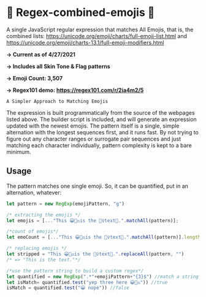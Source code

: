# 🤠  Regex-combined-emojis 🧐
A single JavaScript regular expression that matches All Emojis, that is, the combined lists:
https://unicode.org/emoji/charts/full-emoji-list.html and https://unicode.org/emoji/charts-13.1/full-emoji-modifiers.html

**-> Current as of 4/27/2021**

**-> Includes all Skin Tone & Flag patterns**

**-> Emoji Count: 3,507**

**-> Regex101 demo: https://regex101.com/r/2ia4m2/5**


```A Simpler Approach to Matching Emojis```


The expression is built programmatically from the source of the webpages listed above. The builder script is included, and will generate an expression updated with the newest emojis. 
The pattern itself is a single, simple alternation with the longest sequences first, and it runs fast.  By not trying to figure out any character ranges or surrogate pair sequences and just matching each character individually, pattern complexity is kept to a bare minimum.

## Usage

The pattern matches one single emoji.  So, it can be quantified, put in an alternation, whatever:


```javascript
let pattern = new RegExp(emojiPattern, "g")

/* extracting the emojis */
let emojis = [..."This 😀👩‍⚖️is the 🧗‍♀️text🥣.".matchAll(pattern)];

/*count of emojis*/
let emoCount = [..."This 😀👩‍⚖️is the 🧗‍♀️text🥣.".matchAll(pattern)].length

/* replacing emojis */
let stripped = "This 😀👩‍⚖️is the 🧗‍♀️text🥣.".replaceAll(pattern, "")
/* => "This is the text."*/

/*use the pattern string to build a custom regex*/
let quantified = new RegExp(".*"+emojiPattern+"{3}$") //match a string ending in 3 emojis
let isMatch= quantified.test("yep three here 😀👩‍⚖️")) //true
isMatch = quantified.test("😀 nope")) //false   
```
